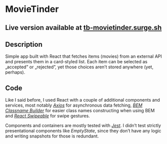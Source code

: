 # MovieTinder
## Live version available at [tb-movietinder.surge.sh](http://tb-movietinder.surge.sh/)
## Description
Simple app built with React that fetches items (movies) from an external API and presents them in a card-styled list. Each item can be selected as „accepted” or „rejected”, yet those choices aren’t stored anywhere (yet, perhaps).

## Code
Like I said before, I used React with a couple of additional components and services, most notably [*Axios*](https://github.com/axios/axios) for asynchronous data fetching, [*BEM Classname Builder*](https://github.com/tomekbuszewski/ClassNameBuilder) for easier class names constructing when using  BEM and [*React Swipeable*](https://github.com/dogfessional/react-swipeable) for swipe gestures.

Components and containers are mostly tested with [*Jest*](https://facebook.github.io/jest/). I didn’t test strictly presentational components like _EmptyState_, since they don’t have any logic and writing snapshots for those is redundant.
